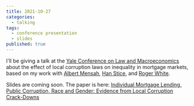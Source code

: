```yaml
---
title: 2021-10-27
categories:
  - talking
tags:
  - conference presentation
  - slides
published: true
---
```


I'll be giving a talk at the [Yale Conference on Law and Macroeconomics](https://law.yale.edu/yls-today/yale-law-school-events/fourth-conference-law-and-macroeconomics?date=2021-10-27T00%3A00%3A00-04%3A00) about the effect of local corruption laws on inequality in mortgage markets, based on my work with [Albert Mensah](https://sites.google.com/site/albertmensahkwame/home), [Han Stice](https://www.bschool.cuhk.edu.hk/staff/stice-han/), and [Roger White](https://wpcarey.asu.edu/people/profile/1308641).

Slides are coming soon. The paper is here: [Individual Mortgage Lending, Public Corruption, Race and Gender: Evidence from Local Corruption Crack-Downs](https://papers.ssrn.com/sol3/papers.cfm?abstract_id=3888069)  
